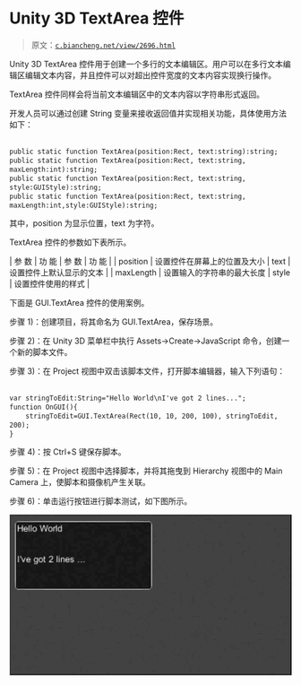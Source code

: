 # Unity 3D TextArea 控件

> 原文：[`c.biancheng.net/view/2696.html`](http://c.biancheng.net/view/2696.html)

Unity 3D TextArea 控件用于创建一个多行的文本编辑区。用户可以在多行文本编辑区编辑文本内容，并且控件可以对超出控件宽度的文本内容实现换行操作。

TextArea 控件同样会将当前文本编辑区中的文本内容以字符串形式返回。

开发人员可以通过创建 String 变量来接收返回值并实现相关功能，具体使用方法如下：

```

public static function TextArea(position:Rect, text:string):string;
public static function TextArea(position:Rect, text:string, maxLength:int):string;
public static function TextArea(position:Rect, text:string, style:GUIStyle):string;
public static function TextArea(position:Rect, text:string, maxLength:int,style:GUIStyle):string;
```

其中，position 为显示位置，text 为字符。

TextArea 控件的参数如下表所示。

| 参 数 | 功 能 | 参 数 | 功 能 |
| position | 设置控件在屏幕上的位置及大小 | text | 设置控件上默认显示的文本 |
| maxLength | 设置输入的字符串的最大长度 | style | 设置控件使用的样式 |

下面是 GUI.TextArea 控件的使用案例。

步骤 1)：创建项目，将其命名为 GUI.TextArea，保存场景。

步骤 2)：在 Unity 3D 菜单栏中执行 Assets→Create→JavaScript 命令，创建一个新的脚本文件。

步骤 3)：在 Project 视图中双击该脚本文件，打开脚本编辑器，输入下列语句：

```

var stringToEdit:String="Hello World\nI've got 2 lines...";
function OnGUI(){
    stringToEdit=GUI.TextArea(Rect(10, 10, 200, 100), stringToEdit, 200);
}
```

步骤 4)：按 Ctrl+S 键保存脚本。

步骤 5)：在 Project 视图中选择脚本，并将其拖曳到 Hierarchy 视图中的 Main Camera 上，使脚本和摄像机产生关联。

步骤 6)：单击运行按钮进行脚本测试，如下图所示。

![测试效果](img/73a926fe8687ee6c87b1012c36a32713.png)